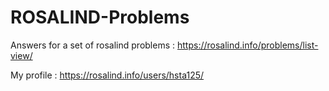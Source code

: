 # ROSALIND-Problems


Answers for a set of rosalind problems : https://rosalind.info/problems/list-view/


My profile : https://rosalind.info/users/hsta125/
